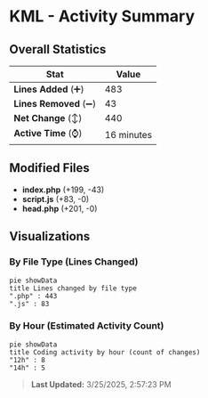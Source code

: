 # KML - Activity Summary 

## Overall Statistics

| Stat                   | Value                                                             |
| ---------------------- | ----------------------------------------------------------------- |
| **Lines Added** (➕)   | 483                                          |
| **Lines Removed** (➖) | 43                                        |
| **Net Change** (↕)    | 440                |
| **Active Time** (⌚)   | 16 minutes |


## Modified Files
- **index.php** (+199, -43)
- **script.js** (+83, -0)
- **head.php** (+201, -0)

## Visualizations

### By File Type (Lines Changed)

```mermaid
pie showData
title Lines changed by file type
".php" : 443
".js" : 83
```

### By Hour (Estimated Activity Count)

```mermaid
pie showData
title Coding activity by hour (count of changes)
"12h" : 8
"14h" : 5
```


> **Last Updated:** 3/25/2025, 2:57:23 PM